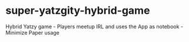 # super-yatzgity-hybrid-game
Hybrid Yatzy game - Players meetup IRL and uses the App as notebook - Minimize Paper usage 
